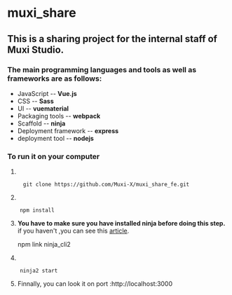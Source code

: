 # muxi_share

## This is a sharing project for the internal staff of Muxi Studio.

### The main programming languages and tools as well as frameworks are as follows:

* JavaScript -- **Vue.js**
* CSS -- **Sass**
* UI -- **vuematerial**
* Packaging tools -- **webpack**
* Scaffold -- **ninja**
* Deployment framework -- **express**
* deployment tool -- **nodejs**

### To run it on your computer

1.

         git clone https://github.com/Muxi-X/muxi_share_fe.git

2.

        npm install

3. **You have to make sure you have installed ninja before doing this step.** if you haven't ,you can see this [article](https://github.com/Muxi-Studio/ninja).

   npm link ninja_cli2

4)

        ninja2 start

5. Finnally, you can look it on port :http://localhost:3000
